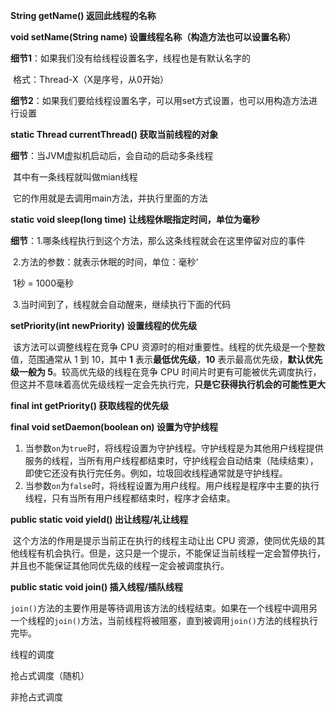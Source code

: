 **String getName()	返回此线程的名称**

**void setName(String name)	设置线程名称（构造方法也可以设置名称）**

**细节1**：如果我们没有给线程设置名字，线程也是有默认名字的

​	格式：Thread-X（X是序号，从0开始）

**细节2**：如果我们要给线程设置名字，可以用set方式设置，也可以用构造方法进行设置

**static Thread currentThread()	获取当前线程的对象**

**细节**：当JVM虚拟机启动后，会自动的启动多条线程

​			其中有一条线程就叫做mian线程

​			它的作用就是去调用main方法，并执行里面的方法	

**static void sleep(long time)	让线程休眠指定时间，单位为毫秒**

**细节**：1.哪条线程执行到这个方法，那么这条线程就会在这里停留对应的事件

​			2.方法的参数：就表示休眠的时间，单位：毫秒‘

​				1秒 = 1000毫秒

​			3.当时间到了，线程就会自动醒来，继续执行下面的代码

**setPriority(int newPriority)	设置线程的优先级**

​	该方法可以调整线程在竞争 CPU 资源时的相对重要性。线程的优先级是一个整数值，范围通常从 1 到 10，其中 **1** 表示**最低优先级**，**10** 表示最高优先级，**默认优先级一般为 5**。较高优先级的线程在竞争 CPU 时间片时更有可能被优先调度执行，但这并不意味着高优先级线程一定会先执行完，**只是它获得执行机会的可能性更大**

**final int getPriority()	获取线程的优先级**

**final void setDaemon(boolean on)	设置为守护线程**

1. 当参数`on`为`true`时，将线程设置为守护线程。守护线程是为其他用户线程提供服务的线程，当所有用户线程都结束时，守护线程会自动结束（陆续结束），即使它还没有执行完任务。例如，垃圾回收线程通常就是守护线程。
2. 当参数`on`为`false`时，将线程设置为用户线程。用户线程是程序中主要的执行线程，只有当所有用户线程都结束时，程序才会结束。

**public static void yield()	出让线程/礼让线程**

​	这个方法的作用是提示当前正在执行的线程主动让出 CPU 资源，使同优先级的其他线程有机会执行。但是，这只是一个提示，不能保证当前线程一定会暂停执行，并且也不能保证其他同优先级的线程一定会被调度执行。

**public static void join()	插入线程/插队线程**

​	`join()`方法的主要作用是等待调用该方法的线程结束。如果在一个线程中调用另一个线程的`join()`方法，当前线程将被阻塞，直到被调用`join()`方法的线程执行完毕。

线程的调度

抢占式调度（随机）

非抢占式调度